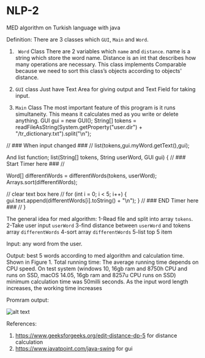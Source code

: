 # NLP-2
MED algorithm on Turkish language with java

Definition:
There are 3 classes which `GUI`, `Main` and  `Word`.

1.	` Word` Class
There are 2 variables which `name` and `distance`. name is a string which store the word name. Distance is an int that describes how many operations are necessary.
This class implements Comparable because we need to sort this class’s objects according to objects' distance.

2.	`GUI` class
Just have Text Area for giving output and Text Field for taking input.

3.	`Main` Class
The most important feature of this program is it runs simultaneity. This means it calculates med as you write or delete anything.
GUI gui = new GUI();
String[] tokens = readFileAsString(System.getProperty("user.dir") + "/tr_dictionary.txt").split("\\n");

// ### When input changed ### //
list(tokens,gui.myWord.getText(),gui); 

And list function;
list(String[] tokens, String userWord, GUI gui) {
// ### Start Timer here ### //

Word[] differentWords = differentWords(tokens, userWord);
Arrays.sort(differentWords);

// clear text box here //
for (int i = 0; i < 5; i++) {
		gui.text.append(differentWords[i].toString() + "\n");
}
// ### END Timer here ### //
}

The general idea for med algorithm:
1-Read file and split into array `tokens`.
2-Take user input `userWord`
3-find distance between `userWord` and tokens array `differentWords`
4-sort array `differentWords`
5-list top 5 item

Input: any word from the user.

Output: best 5 words according to med algorithm and calculation time. Shown in Figure 1. 
Total running time: 
The average running time depends on CPU speed. On test system (windows 10, 16gb ram and 8750h CPU and runs on SSD, macOS 14.05, 16gb ram and 8257u CPU runs on SSD) minimum calculation time was 50milli seconds. As the input word length increases, the working time increases

Promram output:
   
   
![alt text](https://raw.githubusercontent.com/zgrgrcn/NLP-2/master/images/1.png)



References:

1.	https://www.geeksforgeeks.org/edit-distance-dp-5 for distance calculation
2.	https://www.javatpoint.com/java-swing for gui
